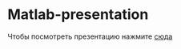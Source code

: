 # Matlab-presentation
Чтобы посмотреть презентацию нажмите [сюда](https://rawgit.com/meta1-heart/Matlab-presentation/master/index.html)
